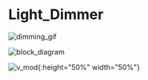 # Light_Dimmer

![dimming_gif](https://github.com/Skitter-JP/Light_Dimmer/blob/main/Images/dimmer.gif?raw=true "Figure")


![block_diagram](https://github.com/Skitter-JP/Light_Dimmer/blob/main/Images/Block-diagram.png?raw=true "Figure")

![v_mod](https://github.com/Skitter-JP/Light_Dimmer/blob/main/Images/voltage_regulator_mod.JPG?raw=true){:height="50%" width="50%"}
